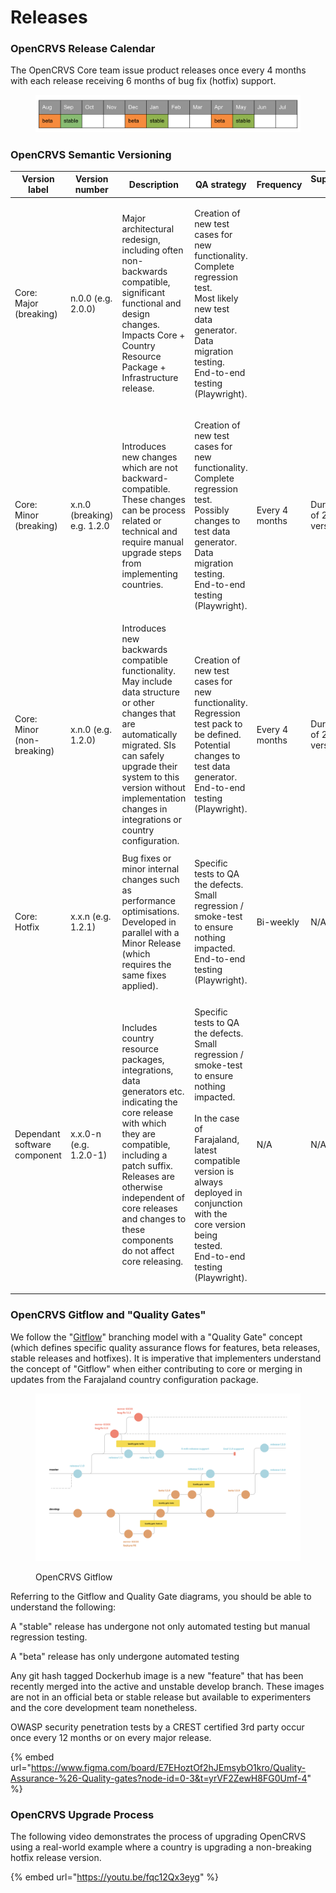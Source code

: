 # Releases

### **OpenCRVS Release Calendar**

The OpenCRVS Core team issue product releases once every 4 months with each release receiving 6 months of bug fix (hotfix) support.

<figure><img src="../../.gitbook/assets/opencrvs-release-calendar.png" alt=""><figcaption></figcaption></figure>

### **OpenCRVS Semantic Versioning**

| Version label                | Version number              | Description                                                                                                                                                                                                                                                                    | QA strategy                                                                                                                                                                                                                                                              | Frequency      | Supported for                |
| ---------------------------- | --------------------------- | ------------------------------------------------------------------------------------------------------------------------------------------------------------------------------------------------------------------------------------------------------------------------------ | ------------------------------------------------------------------------------------------------------------------------------------------------------------------------------------------------------------------------------------------------------------------------ | -------------- | ---------------------------- |
| Core: Major (breaking)       | n.0.0 (e.g. 2.0.0)          | <p>Major architectural redesign, including often non-backwards compatible, significant functional and design changes.<br>Impacts Core + Country Resource Package + Infrastructure release.</p>                                                                                                                 | <p>Creation of new test cases for new functionality.<br>Complete regression test.<br>Most likely new test data generator.<br>Data migration testing.<br>End-to-end testing (Playwright).</p>                                                                                |                |                              |
| Core: Minor (breaking)       | x.n.0 (breaking) e.g. 1.2.0 | Introduces new changes which are not backward-compatible. These changes can be process related or technical and require manual upgrade steps from implementing countries.                                                                                                                                                                   | <p>Creation of new test cases for new functionality.<br>Complete regression test.<br>Possibly changes to test data generator.<br>Data migration testing.<br>End-to-end testing (Playwright).</p>                                                                            | Every 4 months | Duration of 2 minor versions |
| Core: Minor (non-breaking)   | x.n.0 (e.g. 1.2.0)          | Introduces new backwards compatible functionality. May include data structure or other changes that are automatically migrated. SIs can safely upgrade their system to this version without implementation changes in integrations or country configuration.                   | <p>Creation of new test cases for new functionality.<br>Regression test pack to be defined.<br>Potential changes to test data generator.<br>End-to-end testing (Playwright).</p>                                                                                            | Every 4 months | Duration of 2 minor versions |
| Core: Hotfix                 | x.x.n (e.g. 1.2.1)          | Bug fixes or minor internal changes such as performance optimisations. Developed in parallel with a Minor Release (which requires the same fixes applied).                                                                                                                     | <p>Specific tests to QA the defects.<br>Small regression / smoke-test to ensure nothing impacted.<br>End-to-end testing (Playwright).</p>                                                                                                                                   | Bi-weekly      | N/A                          |
| Dependant software component | x.x.0-n (e.g. 1.2.0-1)      | Includes country resource packages, integrations, data generators etc. indicating the core release with which they are compatible, including a patch suffix. Releases are otherwise independent of core releases and changes to these components do not affect core releasing. | <p>Specific tests to QA the defects.<br>Small regression / smoke-test to ensure nothing impacted.<br><br>In the case of Farajaland, latest compatible version is always deployed in conjunction with the core version being tested.<br>End-to-end testing (Playwright).</p> | N/A            | N/A                          |



### **OpenCRVS Gitflow and "Quality Gates"**

We follow the "[Gitflow](https://www.atlassian.com/git/tutorials/comparing-workflows/gitflow-workflow)" branching model with a "Quality Gate" concept (which defines specific quality assurance flows for features, beta releases, stable releases and hotfixes).  It is imperative that implementers understand the concept of "Gitflow" when either contributing to core or merging in updates from the Farajaland country configuration package.

<figure><img src="../../.gitbook/assets/opencrvs-gitflow.png" alt=""><figcaption><p>OpenCRVS Gitflow</p></figcaption></figure>

Referring to the Gitflow and Quality Gate diagrams, you should be able to understand the following:

A "stable" release has  undergone not only automated testing but manual regression testing.

A "beta" release has only undergone automated testing

Any git hash tagged Dockerhub image is a new "feature" that has been recently merged into the active and unstable develop branch.  These images are not in an official beta or stable release but available to experimenters and the core development team nonetheless.

OWASP security penetration tests by a CREST certified 3rd party occur once every 12 months or on every major release.

{% embed url="https://www.figma.com/board/E7EHoztOf2hJEmsybO1kro/Quality-Assurance-%26-Quality-gates?node-id=0-3&t=yrVF2ZewH8FG0Umf-4" %}

### **OpenCRVS Upgrade Process**

The following video demonstrates the process of upgrading OpenCRVS using a real-world example where a country is upgrading a non-breaking hotfix release version.

{% embed url="https://youtu.be/fqc12Qx3eyg" %}

